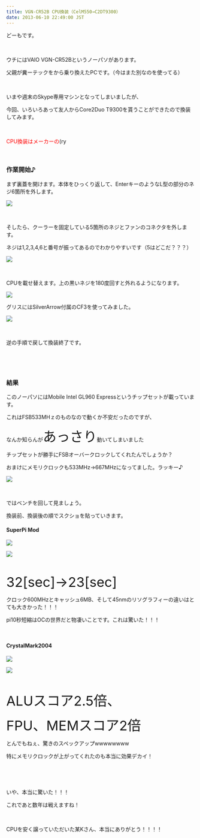 ```yaml
---
title: VGN-CR52B CPU換装（CelM550→C2DT9300）
date: 2013-06-10 22:49:00 JST
---
```

<p>どーもです。</p>
<p>&nbsp;</p>
<p>ウチにはVAIO VGN-CR52Bというノーパソがあります。</p>
<p>父親が糞ーテックをから乗り換えたPCです。（今はまた別なのを使ってる）</p>
<p>&nbsp;</p>
<p>いまや週末のSkype専用マシンとなってしまいましたが、</p>
<p>今回、いろいろあって友人からCore2Duo T9300を貰うことができたので換装してみます。</p>
<p>&nbsp;</p>
<p><span style="color:red;">CPU換装はメーカーの</span>(ry</p>
<p>&nbsp;</p>
<h3>作業開始♪</h3>
<p>まず裏蓋を開けます。本体をひっくり返して、EnterキーのようなL型の部分のネジ6箇所を外します。</p>
<p><img src="https://lh5.googleusercontent.com/-WuU26DWrid0/UbXUeoKJv7I/AAAAAAAACOo/oJwYYGsE9ZY/s640/IMG_0583.JPG" /></p>
<p>&nbsp;</p>
<p>そしたら、クーラーを固定している5箇所のネジとファンのコネクタを外します。</p>
<p>ネジは1,2,3,4,6と番号が振ってあるのでわかりやすいです（5はどこだ？？？）</p>
<p><img src="https://lh4.googleusercontent.com/-O5IToaWmntM/UbXUaUsJeVI/AAAAAAAACOY/POoAf-hDBrg/s640/IMG_0584.JPG" /></p>
<p>&nbsp;</p>
<p>CPUを載せ替えます。上の黒いネジを180度回すと外れるようになります。</p>
<p><img src="https://lh6.googleusercontent.com/-vEAjxy-lmN0/UbXUeGk8IRI/AAAAAAAACOg/4RRc11BeyoY/s640/IMG_0586.JPG" /></p>
<p>グリスにはSilverArrow付属のCF3を使ってみました。</p>
<p><img src="https://lh5.googleusercontent.com/-yjlSzl1Ehhs/UbXVSPorfUI/AAAAAAAACO0/kY5Hr74SR_o/s640/IMG_0582.JPG" /></p>
<p>&nbsp;</p>
<p>逆の手順で戻して換装終了です。</p>
<p>&nbsp;</p>
<p>&nbsp;</p>
<h3>結果</h3>
<p>このノーパソにはMobile Intel GL960 Expressというチップセットが載っています。</p>
<p>これはFSB533MHｚのものなので動くか不安だったのですが、</p>
<p>なんか知らんが<span style="font-size:36px;">あっさり</span>動いてしまいました</p>
<p>チップセットが勝手にFSBオーバークロックしてくれたんでしょうか？</p>
<p>おまけにメモリクロックも533MHz→667MHzになってました。ラッキー♪</p>
<p><img src="https://lh6.googleusercontent.com/-T_o1RTZnulU/UbXT7ZAjmDI/AAAAAAAACOQ/56yNPSp26-I/s640/%25E7%2584%25A1%25E9%25A1%258C.jpg" /></p>
<p>&nbsp;</p>
<p>ではベンチを回して見ましょう。</p>
<p>換装前、換装後の順でスクショを貼っていきます。</p>
<h4>SuperPi Mod</h4>
<p><img src="https://lh3.googleusercontent.com/-uzqhSt8fX8Q/UbXTxy7ejKI/AAAAAAAACOA/odoTIP93q34/s640/celpi.PNG" /></p>
<p><img src="https://lh4.googleusercontent.com/-o64hDWP7Suw/UbXT3FM6vhI/AAAAAAAACOI/qdC5j9sewr8/s640/superpi1m.PNG" /></p>
<p>&nbsp;</p>
<p><span style="font-size:36px;">32[sec]→23[sec]</span></p>
<p>クロック600MHzとキャッシュ6MB、そして45nmのリソグラフィーの違いはとても大きかった！！！</p>
<p>pi10秒短縮はOCの世界だと物凄いことです。これは驚いた！！！</p>
<p>&nbsp;</p>
<h4>CrystalMark2004</h4>
<p><img src="https://lh4.googleusercontent.com/-bxcKFx2NYjA/UbXTxV_dyiI/AAAAAAAACN0/gJSBXl7_zag/s640/celcry.PNG" /></p>
<p><img src="https://lh5.googleusercontent.com/-VbnHb-1eau4/UbXTxqFtXcI/AAAAAAAACN8/7IZwlH4fMfA/s640/crystalmark2004.PNG" /></p>
<p>&nbsp;</p>
<p><span style="font-size:36px;">ALUスコア2.5倍、</span></p>
<p><span style="font-size:36px;">FPU、MEMスコア2倍</span></p>
<p>とんでもねぇ、驚きのスペックアップwwwwwwww</p>
<p>特にメモリクロックが上がってくれたのも本当に効果デカイ！</p>
<p>&nbsp;</p>
<p>&nbsp;</p>
<p>いや、本当に驚いた！！！</p>
<p>これであと数年は戦えますね！</p>
<p>&nbsp;</p>
<p>CPUを安く譲っていただいた某Kさん、本当にありがとう！！！！</p>
